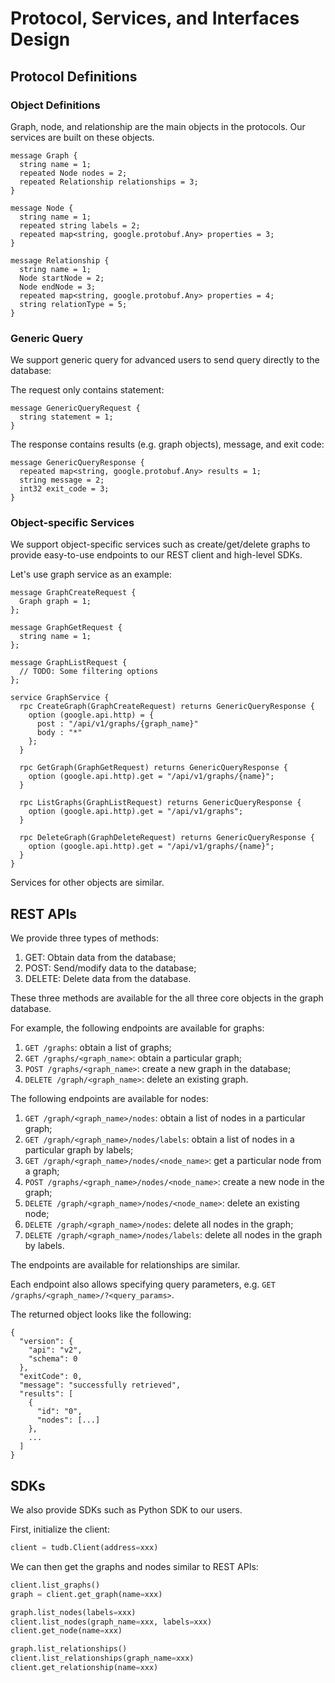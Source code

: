 # Protocol, Services, and Interfaces Design

## Protocol Definitions

### Object Definitions

Graph, node, and relationship are the main objects in the protocols. Our services are built on these objects.

```
message Graph {
  string name = 1;
  repeated Node nodes = 2;
  repeated Relationship relationships = 3;
}

message Node {
  string name = 1;
  repeated string labels = 2;
  repeated map<string, google.protobuf.Any> properties = 3;
}

message Relationship {
  string name = 1;
  Node startNode = 2;
  Node endNode = 3;
  repeated map<string, google.protobuf.Any> properties = 4;
  string relationType = 5;
}
```

### Generic Query

We support generic query for advanced users to send query directly to the database:

The request only contains statement:

```
message GenericQueryRequest {
  string statement = 1;
}
```


The response contains results (e.g. graph objects), message, and exit code:
```
message GenericQueryResponse {
  repeated map<string, google.protobuf.Any> results = 1;
  string message = 2;
  int32 exit_code = 3;
}
```

### Object-specific Services

We support object-specific services such as create/get/delete graphs to provide easy-to-use endpoints to our REST client
and high-level SDKs.

Let's use graph service as an example:

```
message GraphCreateRequest {
  Graph graph = 1;
};

message GraphGetRequest {
  string name = 1;
};

message GraphListRequest {
  // TODO: Some filtering options
};

service GraphService {
  rpc CreateGraph(GraphCreateRequest) returns GenericQueryResponse {
    option (google.api.http) = {
      post : "/api/v1/graphs/{graph_name}"
      body : "*"
    };
  }
  
  rpc GetGraph(GraphGetRequest) returns GenericQueryResponse {
    option (google.api.http).get = "/api/v1/graphs/{name}";
  }
  
  rpc ListGraphs(GraphListRequest) returns GenericQueryResponse {
    option (google.api.http).get = "/api/v1/graphs";
  }
  
  rpc DeleteGraph(GraphDeleteRequest) returns GenericQueryResponse {
    option (google.api.http).get = "/api/v1/graphs/{name}";
  }
}
```

Services for other objects are similar.

## REST APIs

We provide three types of methods:

1. GET: Obtain data from the database;
2. POST: Send/modify data to the database; 
3. DELETE: Delete data from the database.

These three methods are available for the all three core objects in the graph database.

For example, the following endpoints are available for graphs:

1. `GET /graphs`: obtain a list of graphs;
2. `GET /graphs/<graph_name>`: obtain a particular graph;
3. `POST /graphs/<graph_name>`: create a new graph in the database;
4. `DELETE /graph/<graph_name>`: delete an existing graph.

The following endpoints are available for nodes:
1. `GET /graph/<graph_name>/nodes`: obtain a list of nodes in a particular graph;
2. `GET /graph/<graph_name>/nodes/labels`: obtain a list of nodes in a particular graph by labels;
3. `GET /graph/<graph_name>/nodes/<node_name>`: get a particular node from a graph;
4. `POST /graphs/<graph_name>/nodes/<node_name>`: create a new node in the graph;
5. `DELETE /graph/<graph_name>/nodes/<node_name>`: delete an existing node;
6. `DELETE /graph/<graph_name>/nodes`: delete all nodes in the graph;
7. `DELETE /graph/<graph_name>/nodes/labels`: delete all nodes in the graph by labels.

The endpoints are available for relationships are similar.

Each endpoint also allows specifying query parameters, e.g. `GET /graphs/<graph_name>/?<query_params>`.

The returned object looks like the following:

```
{
  "version": {
    "api": "v2",
    "schema": 0
  },
  "exitCode": 0,
  "message": "successfully retrieved",
  "results": [
    {
      "id": "0",
      "nodes": [...]
    },
    ...
  ]
}
```

## SDKs

We also provide SDKs such as Python SDK to our users.

First, initialize the client:

```python
client = tudb.Client(address=xxx)
```

We can then get the graphs and nodes similar to REST APIs:

```python
client.list_graphs()
graph = client.get_graph(name=xxx)

graph.list_nodes(labels=xxx)
client.list_nodes(graph_name=xxx, labels=xxx)
client.get_node(name=xxx)

graph.list_relationships()
client.list_relationships(graph_name=xxx)
client.get_relationship(name=xxx)
```
